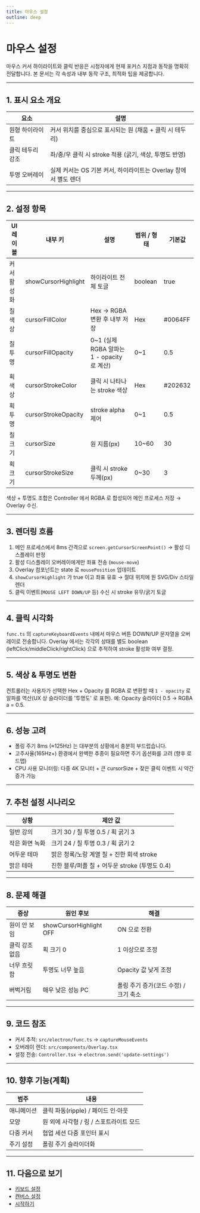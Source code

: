 ```yaml
---
title: 마우스 설정
outline: deep
---
```


# 마우스 설정

마우스 커서 하이라이트와 클릭 반응은 시청자에게 현재 포커스 지점과 동작을 명확히 전달합니다. 본 문서는 각 속성과 내부 동작 구조, 최적화 팁을 제공합니다.

---
## 1. 표시 요소 개요
| 요소 | 설명 |
|------|------|
| 원형 하이라이트 | 커서 위치를 중심으로 표시되는 원 (채움 + 클릭 시 테두리) |
| 클릭 테두리 강조 | 좌/중/우 클릭 시 stroke 적용 (굵기, 색상, 투명도 반영) |
| 투명 오버레이 | 실제 커서는 OS 기본 커서, 하이라이트는 Overlay 창에서 별도 렌더 |

---
## 2. 설정 항목

| UI 레이블 | 내부 키 | 설명 | 범위 / 형태 | 기본값 |
|-----------|---------|------|-------------|--------|
| 커서 활성화 | showCursorHighlight | 하이라이트 전체 토글 | boolean | true |
| 칠 색상 | cursorFillColor | Hex → RGBA 변환 후 내부 저장 | Hex | #0064FF |
| 칠 투명 | cursorFillOpacity | 0~1 (실제 RGBA 알파는 1 - opacity 로 계산) | 0~1 | 0.5 |
| 획 색상 | cursorStrokeColor | 클릭 시 나타나는 stroke 색상 | Hex | #202632 |
| 획 투명 | cursorStrokeOpacity | stroke alpha 제어 | 0~1 | 0.5 |
| 칠 크기 | cursorSize | 원 지름(px) | 10~60 | 30 |
| 획 크기 | cursorStrokeSize | 클릭 시 stroke 두께(px) | 0~30 | 3 |

색상 + 투명도 조합은 Controller 에서 RGBA 로 합성되어 메인 프로세스 저장 → Overlay 수신.

---
## 3. 렌더링 흐름
1. 메인 프로세스에서 8ms 간격으로 `screen.getCursorScreenPoint()` → 활성 디스플레이 판정
2. 활성 디스플레이 오버레이에게만 좌표 전송 (`mouse-move`)
3. Overlay 컴포넌트는 state 로 `mousePosition` 업데이트
4. `showCursorHighlight` 가 true 이고 좌표 유효 → 절대 위치에 원 SVG/Div 스타일 렌더
5. 클릭 이벤트(`MOUSE LEFT DOWN/UP` 등) 수신 시 stroke 유무/굵기 토글

---
## 4. 클릭 시각화
`func.ts` 의 `captureKeyboardEvents` 내에서 마우스 버튼 DOWN/UP 문자열을 오버레이로 전송합니다. Overlay 에서는 각각의 상태를 별도 boolean (leftClick/middleClick/rightClick) 으로 추적하여 stroke 활성화 여부 결정.

---
## 5. 색상 & 투명도 변환
컨트롤러는 사용자가 선택한 Hex + Opacity 를 RGBA 로 변환할 때 `1 - opacity` 로 알파를 역산(UX 상 슬라이더를 '투명도' 로 표현). 예: Opacity 슬라이더 0.5 → RGBA a = 0.5.

---
## 6. 성능 고려
- 폴링 주기 8ms (≈125Hz) 는 대부분의 상황에서 충분히 부드럽습니다.
- 고주사율(165Hz+) 환경에서 완벽한 추종이 필요하면 주기 옵션화를 고려 (향후 로드맵)
- CPU 사용 모니터링: 다중 4K 모니터 + 큰 cursorSize + 잦은 클릭 이벤트 시 약간 증가 가능

---
## 7. 추천 설정 시나리오
| 상황 | 제안 값 |
|------|---------|
| 일반 강의 | 크기 30 / 칠 투명 0.5 / 획 굵기 3 |
| 작은 화면 녹화 | 크기 24 / 칠 투명 0.3 / 획 굵기 2 |
| 어두운 테마 | 밝은 청록/노랑 계열 칠 + 진한 회색 stroke |
| 밝은 테마 | 진한 블루/퍼플 칠 + 어두운 stroke (투명도 0.4) |

---
## 8. 문제 해결
| 증상 | 원인 후보 | 해결 |
|------|----------|------|
| 원이 안 보임 | showCursorHighlight OFF | ON 으로 전환 |
| 클릭 강조 없음 | 획 크기 0 | 1 이상으로 조정 |
| 너무 흐릿함 | 투명도 너무 높음 | Opacity 값 낮게 조정 |
| 버벅거림 | 매우 낮은 성능 PC | 폴링 주기 증가(코드 수정) / 크기 축소 |

---
## 9. 코드 참조
- 커서 추적: `src/electron/func.ts` → `captureMouseEvents`
- 오버레이 렌더: `src/components/Overlay.tsx`
- 설정 전송: `Controller.tsx` → `electron.send('update-settings')`

---
## 10. 향후 기능(계획)
| 범주 | 내용 |
|------|------|
| 애니메이션 | 클릭 파동(ripple) / 페이드 인·아웃 |
| 모양 | 원 외에 사각형 / 링 / 스포트라이트 모드 |
| 다중 커서 | 협업 세션 다중 포인터 표시 |
| 주기 설정 | 폴링 주기 슬라이더화 |

---
## 11. 다음으로 보기
- [키보드 설정](./keyboard.md)
- [캔버스 설정](./canvas.md)
- [시작하기](./index.md)